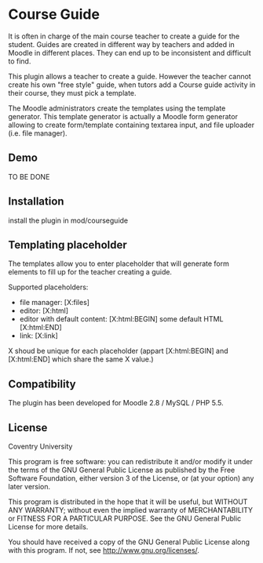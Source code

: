 # Course Guide #

It is often in charge of the main course teacher to create a guide for the student. Guides are created in different way by teachers and added in Moodle in different places.
They can end up to be inconsistent and difficult to find.


This plugin allows a teacher to create a guide. However the teacher cannot create his own "free style" guide, when tutors add a Course guide activity in their course, they must pick a template.

The Moodle administrators create the templates using the template generator. This template generator is actually a Moodle form generator allowing to create form/template containing textarea input, and file uploader (i.e. file manager).


## Demo ##
TO BE DONE

## Installation ##
install the plugin in mod/courseguide


## Templating placeholder ##
The templates allow you to enter placeholder that will generate form elements to fill up for the
teacher creating a guide.

Supported placeholders:
* file manager: [X:files]
* editor: [X:html]
* editor with default content: [X:html:BEGIN] some default HTML [X:html:END]
* link: [X:link]

X shoud be unique for each placeholder (appart [X:html:BEGIN] and [X:html:END] which share the same X value.)

## Compatibility ##
The plugin has been developed for Moodle 2.8 / MySQL / PHP 5.5.


## License ##

Coventry University

This program is free software: you can redistribute it and/or modify it under
the terms of the GNU General Public License as published by the Free Software
Foundation, either version 3 of the License, or (at your option) any later
version.

This program is distributed in the hope that it will be useful, but WITHOUT ANY
WARRANTY; without even the implied warranty of MERCHANTABILITY or FITNESS FOR A
PARTICULAR PURPOSE.  See the GNU General Public License for more details.

You should have received a copy of the GNU General Public License along with
this program.  If not, see <http://www.gnu.org/licenses/>.